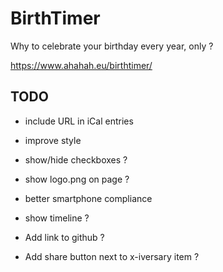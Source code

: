 # BirthTimer

Why to celebrate your birthday every year, only ?

https://www.ahahah.eu/birthtimer/

## TODO

- include URL in iCal entries

- improve style
- show/hide checkboxes ?
- show logo.png on page ?
- better smartphone compliance
- show timeline ?
- Add link to github ?
- Add share button next to x-iversary item ?

